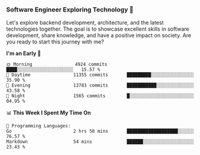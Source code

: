 ### Software Engineer Exploring Technology 🚀 

Let's explore backend development, architecture, and the latest technologies together. The goal is to showcase excellent skills in software development, share knowledge, and have a positive impact on society. Are you ready to start this journey with me?

<!--START_SECTION:waka-->
**I'm an Early 🐤** 

```text
🌞 Morning                4924 commits        ████░░░░░░░░░░░░░░░░░░░░░   15.57 % 
🌆 Daytime                11355 commits       █████████░░░░░░░░░░░░░░░░   35.90 % 
🌃 Evening                13783 commits       ███████████░░░░░░░░░░░░░░   43.58 % 
🌙 Night                  1565 commits        █░░░░░░░░░░░░░░░░░░░░░░░░   04.95 % 
```


📊 **This Week I Spent My Time On** 

```text
💬 Programming Languages: 
Go                       2 hrs 58 mins       ███████████████████░░░░░░   76.57 % 
Markdown                 54 mins             ██████░░░░░░░░░░░░░░░░░░░   23.43 % 
```


<!--END_SECTION:waka-->
